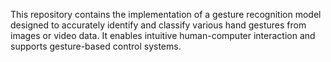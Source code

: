 






This repository contains the implementation of a gesture recognition model designed to accurately identify and classify various hand gestures from images or video data. It enables intuitive human-computer interaction and supports gesture-based control systems.

